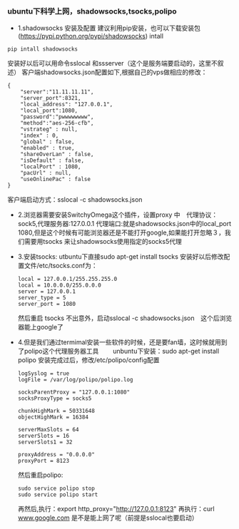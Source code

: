 ### ubuntu下科学上网，shadowsocks,tsocks,polipo

* 1.shadowsocks 安装及配置
建议利用pip安装，也可以下载安装包(https://pypi.python.org/pypi/shadowsocks) intall
```
pip intall shadowsocks
```
安装好以后可以用命令sslocal 和ssserver（这个是服务端要启动的，这里不叙述）
客户端shadowsocks.json配置如下,根据自己的vps做相应的修改：
```
{
    "server":"11.11.11.11",
    "server_port":8321,
    "local_address": "127.0.0.1",
    "local_port":1080,
    "password":"pwwwwwwww",
    "method":"aes-256-cfb",
    "vstrateg" : null,
    "index" : 0,
    "global" : false,
    "enabled" : true,
    "shareOverLan" : false,
    "isDefault" : false,
    "localPort" : 1080,
    "pacUrl" : null,
    "useOnlinePac" : false
}
```
客户端启动方式：sslocal -c shadowsocks.json

* 2.浏览器需要安装SwitchyOmega这个插件，设置proxy 中　代理协议：sock5,代理服务器:127.0.0.1	代理端口:就是shadowsocks.json中的local_port 1080,但是这个时候有可能浏览器还是不能打开google,如果能打开忽略３，我们需要用tsocks 来让shadowsocks使用指定的socks5代理

* 3.安装tsocks:
   utbuntu下直接sudo apt-get install tsocks
   安装好以后修改配置文件/etc/tsocks.conf为：
   ```
   local = 127.0.0.1/255.255.255.0
   local = 10.0.0.0/255.0.0.0
   server = 127.0.0.1
   server_type = 5
   server_port = 1080

   ```
   然后重启 tsocks
   不出意外，启动sslocal -c shadowsocks.json　这个后浏览器能上google了
* 4.但是我们通过termimal安装一些软件的时候，还是要fan墙，这时候就用到了polipo这个代理服务器工具
　　unbuntu下安装：sudo apt-get install polipo
   安装完成过后，修改/etc/polipo/config配置
   ```
   logSyslog = true
   logFile = /var/log/polipo/polipo.log

   socksParentProxy = "127.0.0.1:1080"
   socksProxyType = socks5

   chunkHighMark = 50331648
   objectHighMark = 16384

   serverMaxSlots = 64
   serverSlots = 16
   serverSlots1 = 32

   proxyAddress = "0.0.0.0"
   proxyPort = 8123

   ```
   然后重启polipo:

   ```
   sudo service polipo stop
   sudo service polipo start
   ```
   再然后,执行：export http_proxy="http://127.0.0.1:8123"
   再执行：curl www.google.com
   是不是能上网了呢（前提是sslocal也要启动）
